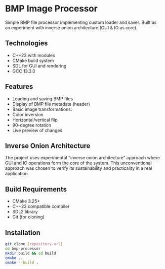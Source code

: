 # BMP Image Processor

Simple BMP file processor implementing custom loader and saver. Built as an experiment with inverse onion architecture (GUI & IO as core).

## Technologies

- C++23 with modules
- CMake build system
- SDL for GUI and rendering
- GCC 13.3.0

## Features

- Loading and saving BMP files
- Display of BMP file metadata (header)
- Basic image transformations:
- Color inversion
- Horizontal/vertical flip
- 90-degree rotation
- Live preview of changes

## Inverse Onion Architecture

The project uses experimental "inverse onion architecture" approach where GUI and IO operations form the core of the system. This unconventional approach was chosen to verify its sustainability and practicality in a real application.


## Build Requirements

- CMake 3.25+
- C++23 compatible compiler
- SDL2 library
- Git (for cloning)

## Installation

```bash
git clone [repository-url]
cd bmp-processor
mkdir build && cd build
cmake ..
cmake --build .
